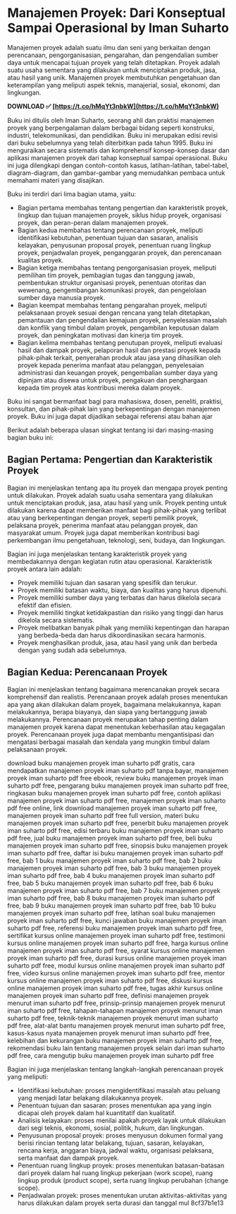 
 
# Manajemen Proyek: Dari Konseptual Sampai Operasional by Iman Suharto
 
Manajemen proyek adalah suatu ilmu dan seni yang berkaitan dengan perencanaan, pengorganisasian, pengarahan, dan pengendalian sumber daya untuk mencapai tujuan proyek yang telah ditetapkan. Proyek adalah suatu usaha sementara yang dilakukan untuk menciptakan produk, jasa, atau hasil yang unik. Manajemen proyek membutuhkan pengetahuan dan keterampilan yang meliputi aspek teknis, manajerial, sosial, ekonomi, dan lingkungan.
 
**DOWNLOAD ✅ [https://t.co/hMqYt3nbkW](https://t.co/hMqYt3nbkW)**


 
Buku ini ditulis oleh Iman Suharto, seorang ahli dan praktisi manajemen proyek yang berpengalaman dalam berbagai bidang seperti konstruksi, industri, telekomunikasi, dan pendidikan. Buku ini merupakan edisi revisi dari buku sebelumnya yang telah diterbitkan pada tahun 1995. Buku ini menguraikan secara sistematis dan komprehensif konsep-konsep dasar dan aplikasi manajemen proyek dari tahap konseptual sampai operasional. Buku ini juga dilengkapi dengan contoh-contoh kasus, latihan-latihan, tabel-tabel, diagram-diagram, dan gambar-gambar yang memudahkan pembaca untuk memahami materi yang disajikan.
 
Buku ini terdiri dari lima bagian utama, yaitu:
 
- Bagian pertama membahas tentang pengertian dan karakteristik proyek, lingkup dan tujuan manajemen proyek, siklus hidup proyek, organisasi proyek, dan peran-peran dalam manajemen proyek.
- Bagian kedua membahas tentang perencanaan proyek, meliputi identifikasi kebutuhan, penentuan tujuan dan sasaran, analisis kelayakan, penyusunan proposal proyek, penentuan ruang lingkup proyek, penjadwalan proyek, penganggaran proyek, dan perencanaan kualitas proyek.
- Bagian ketiga membahas tentang pengorganisasian proyek, meliputi pemilihan tim proyek, pembagian tugas dan tanggung jawab, pembentukan struktur organisasi proyek, penentuan otoritas dan wewenang, pengembangan komunikasi proyek, dan pengelolaan sumber daya manusia proyek.
- Bagian keempat membahas tentang pengarahan proyek, meliputi pelaksanaan proyek sesuai dengan rencana yang telah ditetapkan, pemantauan dan pengendalian kemajuan proyek, penyelesaian masalah dan konflik yang timbul dalam proyek, pengambilan keputusan dalam proyek, dan peningkatan motivasi dan kinerja tim proyek.
- Bagian kelima membahas tentang penutupan proyek, meliputi evaluasi hasil dan dampak proyek, pelaporan hasil dan prestasi proyek kepada pihak-pihak terkait, penyerahan produk atau jasa yang dihasilkan oleh proyek kepada penerima manfaat atau pelanggan, penyelesaian administrasi dan keuangan proyek, pengembalian sumber daya yang dipinjam atau disewa untuk proyek, pengakuan dan penghargaan kepada tim proyek atas kontribusi mereka dalam proyek.

Buku ini sangat bermanfaat bagi para mahasiswa, dosen, peneliti, praktisi, konsultan, dan pihak-pihak lain yang berkepentingan dengan manajemen proyek. Buku ini juga dapat dijadikan sebagai referensi atau bahan ajar

Berikut adalah beberapa ulasan singkat tentang isi dari masing-masing bagian buku ini:
 
## Bagian Pertama: Pengertian dan Karakteristik Proyek
 
Bagian ini menjelaskan tentang apa itu proyek dan mengapa proyek penting untuk dilakukan. Proyek adalah suatu usaha sementara yang dilakukan untuk menciptakan produk, jasa, atau hasil yang unik. Proyek penting untuk dilakukan karena dapat memberikan manfaat bagi pihak-pihak yang terlibat atau yang berkepentingan dengan proyek, seperti pemilik proyek, pelaksana proyek, penerima manfaat atau pelanggan proyek, dan masyarakat umum. Proyek juga dapat memberikan kontribusi bagi perkembangan ilmu pengetahuan, teknologi, seni, budaya, dan lingkungan.
 
Bagian ini juga menjelaskan tentang karakteristik proyek yang membedakannya dengan kegiatan rutin atau operasional. Karakteristik proyek antara lain adalah:

- Proyek memiliki tujuan dan sasaran yang spesifik dan terukur.
- Proyek memiliki batasan waktu, biaya, dan kualitas yang harus dipenuhi.
- Proyek memiliki sumber daya yang terbatas dan harus dikelola secara efektif dan efisien.
- Proyek memiliki tingkat ketidakpastian dan risiko yang tinggi dan harus dikelola secara sistematis.
- Proyek melibatkan banyak pihak yang memiliki kepentingan dan harapan yang berbeda-beda dan harus dikoordinasikan secara harmonis.
- Proyek menghasilkan produk, jasa, atau hasil yang unik dan berbeda dengan yang sudah ada sebelumnya.

## Bagian Kedua: Perencanaan Proyek
 
Bagian ini menjelaskan tentang bagaimana merencanakan proyek secara komprehensif dan realistis. Perencanaan proyek adalah proses menentukan apa yang akan dilakukan dalam proyek, bagaimana melakukannya, kapan melakukannya, berapa biayanya, dan siapa yang bertanggung jawab melakukannya. Perencanaan proyek merupakan tahap penting dalam manajemen proyek karena dapat menentukan keberhasilan atau kegagalan proyek. Perencanaan proyek juga dapat membantu mengantisipasi dan mengatasi berbagai masalah dan kendala yang mungkin timbul dalam pelaksanaan proyek.
 
download buku manajemen proyek iman suharto pdf gratis,  cara mendapatkan manajemen proyek iman suharto pdf tanpa bayar,  manajemen proyek iman suharto pdf free ebook,  review buku manajemen proyek iman suharto pdf free,  pengarang buku manajemen proyek iman suharto pdf free,  ringkasan buku manajemen proyek iman suharto pdf free,  contoh aplikasi manajemen proyek iman suharto pdf free,  manajemen proyek iman suharto pdf free online,  link download manajemen proyek iman suharto pdf free,  manajemen proyek iman suharto pdf free full version,  materi buku manajemen proyek iman suharto pdf free,  penerbit buku manajemen proyek iman suharto pdf free,  edisi terbaru buku manajemen proyek iman suharto pdf free,  jual buku manajemen proyek iman suharto pdf free,  beli buku manajemen proyek iman suharto pdf free,  sinopsis buku manajemen proyek iman suharto pdf free,  daftar isi buku manajemen proyek iman suharto pdf free,  bab 1 buku manajemen proyek iman suharto pdf free,  bab 2 buku manajemen proyek iman suharto pdf free,  bab 3 buku manajemen proyek iman suharto pdf free,  bab 4 buku manajemen proyek iman suharto pdf free,  bab 5 buku manajemen proyek iman suharto pdf free,  bab 6 buku manajemen proyek iman suharto pdf free,  bab 7 buku manajemen proyek iman suharto pdf free,  bab 8 buku manajemen proyek iman suharto pdf free,  bab 9 buku manajemen proyek iman suharto pdf free,  bab 10 buku manajemen proyek iman suharto pdf free,  latihan soal buku manajemen proyek iman suharto pdf free,  kunci jawaban buku manajemen proyek iman suharto pdf free,  referensi buku manajemen proyek iman suharto pdf free,  sertifikat kursus online manajemen proyek iman suharto pdf free,  testimoni kursus online manajemen proyek iman suharto pdf free,  harga kursus online manajemen proyek iman suharto pdf free,  syarat kursus online manajemen proyek iman suharto pdf free,  durasi kursus online manajemen proyek iman suharto pdf free,  modul kursus online manajemen proyek iman suharto pdf free,  video kursus online manajemen proyek iman suharto pdf free,  mentor kursus online manajemen proyek iman suharto pdf free,  diskusi kursus online manajemen proyek iman suharto pdf free,  tugas akhir kursus online manajemen proyek iman suharto pdf free,  definisi manajemen proyek menurut iman suharto pdf free,  prinsip-prinsip manajemen proyek menurut iman suharto pdf free,  tahapan-tahapan manajemen proyek menurut iman suharto pdf free,  teknik-teknik manajemen proyek menurut iman suharto pdf free,  alat-alat bantu manajemen proyek menurut iman suharto pdf free,  kasus-kasus nyata manajemen proyek menurut iman suharto pdf free,  kelebihan dan kekurangan buku manajemen proyek iman suharto pdf free,  rekomendasi buku lain tentang manajemen proyek selain dari iman suharto pdf free,  cara mengutip buku manajemen proyek iman suharto pdf free
 
Bagian ini juga menjelaskan tentang langkah-langkah perencanaan proyek yang meliputi:

- Identifikasi kebutuhan: proses mengidentifikasi masalah atau peluang yang menjadi latar belakang dilakukannya proyek.
- Penentuan tujuan dan sasaran: proses menentukan apa yang ingin dicapai oleh proyek dalam hal kuantitatif dan kualitatif.
- Analisis kelayakan: proses menilai apakah proyek layak untuk dilakukan dari segi teknis, ekonomi, sosial, politik, hukum, dan lingkungan.
- Penyusunan proposal proyek: proses menyusun dokumen formal yang berisi rincian tentang latar belakang, tujuan, sasaran, kelayakan, rencana kerja, anggaran biaya, jadwal waktu, organisasi pelaksana, serta manfaat dan dampak proyek.
- Penentuan ruang lingkup proyek: proses menentukan batasan-batasan dari proyek dalam hal ruang lingkup pekerjaan (work scope), ruang lingkup produk (product scope), serta ruang lingkup perubahan (change scope).
- Penjadwalan proyek: proses menentukan urutan aktivitas-aktivitas yang harus dilakukan dalam proyek serta durasi dan tanggal mul 8cf37b1e13


